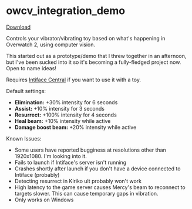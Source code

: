 # owcv_integration_demo
[Download](https://github.com/cryo-es/owcv_integration_demo/releases)

Controls your vibrator/vibrating toy based on what's happening in Overwatch 2, using computer vision.

This started out as a prototype/demo that I threw together in an afternoon, but I've been sucked into it so it's becoming a fully-fledged project now. Open to name ideas!

Requires [Intiface Central](https://intiface.com/central/)  if you want to use it with a toy.

Default settings:
- **Elimination:** +30% intensity for 6 seconds
- **Assist:** +10% intensity for 3 seconds
- **Resurrect:** +100% intensity for 4 seconds
- **Heal beam:** +10% intensity while active
- **Damage boost beam:** +20% intensity while active

Known Issues:
- Some users have reported bugginess at resolutions other than 1920x1080. I'm looking into it.
- Fails to launch if Intiface's server isn't running
- Crashes shortly after launch if you don't have a device connected to Intiface (probably)
- Detecting resurrect in Kiriko ult probably won't work
- High latency to the game server causes Mercy's beam to reconnect to targets slower. This can cause temporary gaps in vibration.
- Only works on Windows
